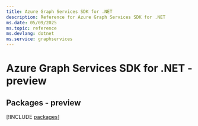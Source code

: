 ```yaml
---
title: Azure Graph Services SDK for .NET
description: Reference for Azure Graph Services SDK for .NET
ms.date: 05/09/2025
ms.topic: reference
ms.devlang: dotnet
ms.service: graphservices
---
```

# Azure Graph Services SDK for .NET - preview
## Packages - preview
[!INCLUDE [packages](graph-services-index.md)]